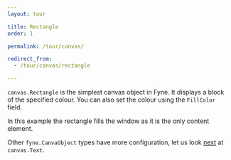 ```yaml
---
layout: tour

title: Rectangle
order: 1

permalink: /tour/canvas/

redirect_from:
  - /tour/canvas/rectangle

---
```


`canvas.Rectangle` is the simplest canvas object in Fyne. It displays
a block of the specified colour. You can also set the colour using
the `FillColor` field.

In this example the rectangle fills the window as it is
the only content element.

Other `fyne.CanvaObject` types have more configuration, let us look
[next](text) at `canvas.Text`.
